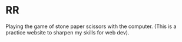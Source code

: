 # RR
Playing the game of stone paper scissors with the computer. (This is a practice website to sharpen my skills for web dev).
